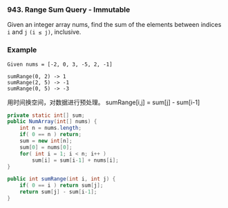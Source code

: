 ### 943. Range Sum Query - Immutable

Given an integer array nums, find the sum of the elements between indices `i` and `j` `(i ≤ j)`, inclusive.

### Example

```
Given nums = [-2, 0, 3, -5, 2, -1]

sumRange(0, 2) -> 1
sumRange(2, 5) -> -1
sumRange(0, 5) -> -3
```


用时间换空间，对数据进行预处理。
sumRange[i,j] = sum[j] - sum[i-1]

```java
private static int[] sum;
public NumArray(int[] nums) {
    int n = nums.length;
    if( 0 == n ) return;
    sum = new int[n];
    sum[0] = nums[0];
    for( int i = 1; i < n; i++ )
        sum[i] = sum[i-1] + nums[i];
}

public int sumRange(int i, int j) {
    if( 0 == i ) return sum[j];
    return sum[j] - sum[i-1];
}
```

